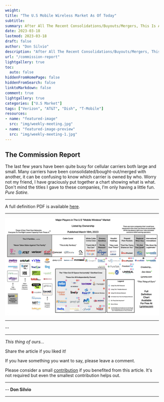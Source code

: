 ```yaml
---
weight:
title: "The U.S Mobile Wireless Market As Of Today"
subtitle:
summary: After All The Recent Consolidations/Buyouts/Mergers, This Is A Big Picture Overview Of The U.S Mobile Wireless Market.
date: 2023-03-18
lastmod: 2023-03-18
draft: false
author: "Don Silvio"
description: "After All The Recent Consolidations/Buyouts/Mergers, This Is A Big Picture Overview Of The U.S Mobile Wireless Market."
url: "/commission-report"
lightgallery: true
toc:
  auto: false
hiddenFromHomePage: false
hiddenFromSearch: false
linktoMarkdown: false
comment: true
lightgallery: true
categories: ["U.S Market"]
tags: ["Verizon", "AT&T", "Dish", "T-Mobile"]
resources:
- name: "featured-image"
  src: "img/weekly-meeting.jpg"
- name: "featured-image-preview"
  src: "img/weekly-meeting-1.jpg"  
--- 
```


## The Commission Report

The last few years have been quite busy for cellular carriers both large and small. Many carriers have been consolidated/bought-out/merged with another, it can be confusing to know which carrier is owned by who. Worry not my friend, I have graciously put together a chart showing what is what. Don't mind the titles I gave to these companies, I'm only having a little fun. *Pure Satire.*

---

A full definition PDF is available [here](https://send.ephemeral.land/download/4a8179c7b2101cb9/#OirXeFyOSbg_uUWT6asP2g).

---

![The Partition of The US Mobile Wireless Market](img/us-market.jpg)


---

--

---


*This thing of ours...* 

Share the article if you liked it!

If you have something you want to say, please leave a comment. 

Please consider a small [contribution](https://lyroma.com/contribute) if you benefited from this article. It's not required but even the smallest contribution helps out.

---

-- **Don Silvio**

---



































